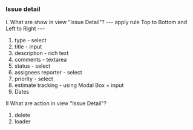 ### Issue detail

I. What are show in view "Issue Detail"?
--- apply rule Top to Bottom and Left to Right ---

1. type - select
2. title - input
3. description - rich text
4. comments - textarea
5. status - select
6. assignees reporter - select
7. priority - select
8. estimate tracking - using Modal Box + input
9. Dates

II What are action in view "Issue Detail"?

1. delete
2. loader
